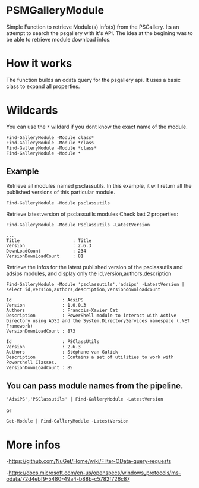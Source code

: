 # PSMGalleryModule
Simple Function to retrieve Module(s) info(s) from the PSGallery. Its an attempt to search the psgallery with it's API.
The idea at the begining was to be able to retrieve module download infos.

# How it works
The function builds an odata query for the psgallery api. It uses a basic class to expand all properties.

# Wildcards
You can use the ```*``` wildard if you dont know the exact name of the module.
```
Find-GalleryModule -Module class*
Find-GalleryModule -Module *class
Find-GalleryModule -Module *class*
Find-GalleryModule -Module *
```

## Example
Retrieve all modules named psclassutils. In this example, it will return all the published versions of this particular module.
```
Find-GalleryModule -Module psclassutils
```

Retrieve latestversion of psclassutils modules
Check last 2 properties:

```
Find-GalleryModule -Module Psclassutils -LatestVersion

...
Title                    : Title
Version                  : 2.6.3
DownLoadCount            : 234
VersionDownLoadCount     : 81
```

Retrieve the infos for the latest published version of the psclassutils and adsips modules, and display only the id,version,authors,description
```
Find-GalleryModule -Module 'psclassutils','adsips' -LatestVersion | select id,version,authors,description,versiondownloadcount

Id                   : AdsiPS
Version              : 1.0.0.3
Authors              : Francois-Xavier Cat
Description          : PowerShell module to interact with Active Directory using ADSI and the System.DirectoryServices namespace (.NET Framework)
VersionDownLoadCount : 873

Id                   : PSClassUtils
Version              : 2.6.3
Authors              : Stéphane van Gulick
Description          : Contains a set of utilities to work with Powershell Classes.
VersionDownLoadCount : 85
```

## You can pass module names from the pipeline.
```
'AdsiPS','PSClassutils' | Find-GalleryModule -LatestVersion
```
or
```
Get-Module | Find-GalleryModule -LatestVersion
```

# More infos
-https://github.com/NuGet/Home/wiki/Filter-OData-query-requests

-https://docs.microsoft.com/en-us/openspecs/windows_protocols/ms-odata/72d4ebf9-5480-49a4-b88b-c5782f726c87

